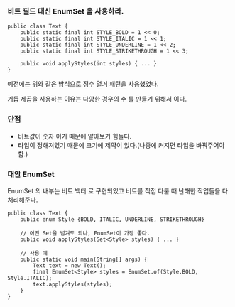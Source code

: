 ### 비트 필드 대신 EnumSet 을 사용하라.

```
public class Text {
    public static final int STYLE_BOLD = 1 << 0;
    public static final int STYLE_ITALIC = 1 << 1;
    public static final int STYLE_UNDERLINE = 1 << 2;
    public static final int STYLE_STRIKETHROUGH = 1 << 3;
    
    public void applyStyles(int styles) { ... }
}
```

예전에는 위와 같은 방식으로 정수 열거 패턴을 사용했었다.

거듭 제곱을 사용하는 이유는 다양한 경우의 수 를 만들기 위해서 이다.

### 단점

- 비트값이 숫자 이기 때문에 알아보기 힘들다.
- 타입이 정해져있기 때문에 크기에 제약이 있다.(나중에 커지면 타입을 바꿔주어야 함.)

### 대안 EnumSet

EnumSet 의 내부는 비트 백터 로 구현되었고 비트를 직접 다룰 때 난해한 작업들을 다 처리해준다.

```
public class Text {
    public enum Style {BOLD, ITALIC, UNDERLINE, STRIKETHROUGH}

    // 어떤 Set을 넘겨도 되나, EnumSet이 가장 좋다.
    public void applyStyles(Set<Style> styles) { ... }

    // 사용 예
    public static void main(String[] args) {
        Text text = new Text();
        final EnumSet<Style> styles = EnumSet.of(Style.BOLD, Style.ITALIC);
        text.applyStyles(styles);
    }
}

```
